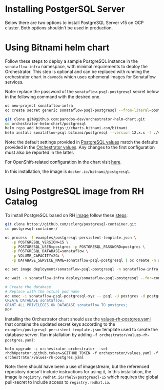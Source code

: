 # Installing PostgerSQL Server

Below there are two options to install PostgreSQL Server v15 on OCP cluster.
Both options shouldn't be used in production.

# Using Bitnami helm chart
Follow these steps to deploy a sample PostgreSQL instance in the `sonataflow-infra` namespace, with minimal requirements to deploy the Orchestrator.
This step is optional and can be replaced with running the orchestrator chart in `devmode` which uses ephemeral images for Sonataflow services.

Note: replace the password of the `sonataflow-psql-postgresql` secret below in the following command with the desired one.

```bash
oc new-project sonataflow-infra
oc create secret generic sonataflow-psql-postgresql --from-literal=postgres-username=postgres --from-literal=postgres-password=postgres

git clone git@github.com:parodos-dev/orchestrator-helm-chart.git
cd orchestrator-helm-chart/postgresql
helm repo add bitnami https://charts.bitnami.com/bitnami
helm install sonataflow-psql bitnami/postgresql --version 12.x.x -f ./values.yaml
```

Note: the default settings provided in [PostgreSQL values](./postgresql/values.yaml) match the defaults provided in the 
[Orchestrator values](./charts/orchestrator/values.yaml). 
Any changes to the first configuration must also be reported in the latter.

For OpenShift-related configuration in the chart visit [here](https://github.com/bitnami/charts/blob/main/bitnami/postgresql/README.md#differences-between-bitnami-postgresql-image-and-docker-official-image).

In this installation, the image is `docker.io/bitnami/postgresql`.

# Using PostgreSQL image from RH Catalog

To install PostgreSQL based on RH [image](https://catalog.redhat.com/software/containers/rhel9/postgresql-15/63f763f779eb1214c4d6fcf6?architecture=amd64&image=65e0af6ed6fed9d9cb59fffd) follow these [steps](https://github.com/sclorg/postgresql-container/tree/master/15):

```bash
git clone https://github.com/sclorg/postgresql-container.git
cd postgresql-container/

oc process -f examples/postgresql-persistent-template.json \
   -p POSTGRESQL_VERSION=15 \
   -p POSTGRESQL_USER=postgres -p POSTGRESQL_PASSWORD=postgres \
   -p POSTGRESQL_DATABASE=sonataflow \
   -p VOLUME_CAPACITY=2Gi \
   -p DATABASE_SERVICE_NAME=sonataflow-psql-postgresql | oc create -n sonataflow-infra -f -

oc set image deployment/sonataflow-psql-postgresql -n sonataflow-infra postgresql=registry.redhat.io/rhel9/postgresql-15

oc wait -n sonataflow-infra deploy/sonataflow-psql-postgresql --for=condition=Available --timeout=5m

# Create the database
# Replace with the actual pod name
oc exec -i sonataflow-psql-postgresql-xyz -- psql -U postgres -d postgres <<EOF
CREATE DATABASE sonataflow;
GRANT ALL PRIVILEGES ON DATABASE sonataflow TO postgres;
EOF
```

Installing the Orchestrator chart should use the [values-rh-postgres.yaml](../charts/orchestrator/values-rh-postgres.yaml) that contains the updated
secret keys according to the `examples/postgresql-persistent-template.json` template used to create the database server.
Run installation by adding `-f orchestrator/values-rh-postgres.yaml`:
```
helm upgrade -i orchestrator orchestrator --set rhdhOperator.github.token=$GITHUB_TOKEN -f orchestrator/values.yaml -f orchestrator/values-rh-postgres.yaml
```

Note: there should have been a use of imagestream, but the referenced repository doesn't include instructions for using it,
In this installation, the image is `registry.redhat.io/rhel9/postgresql-15` which requires the global pull-secret to include access to `registry.redhat.io`.